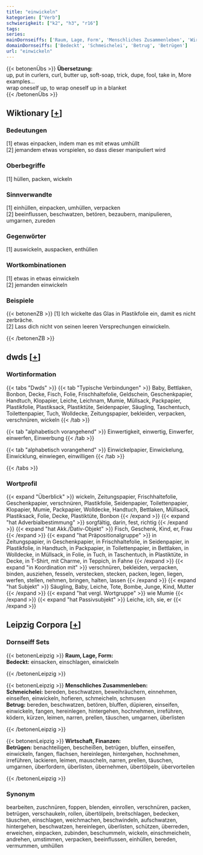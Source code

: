 ```yaml
---
title: "einwickeln"
kategorien: ["Verb"]
schwierigkeit: ["k2", "h3", "r16"]
tags:
series:
mainDornseiffs: ['Raum, Lage, Form', 'Menschliches Zusammenleben', 'Wirtschaft, Finanzen']
domainDornseiffs: ['Bedeckt', 'Schmeichelei', 'Betrug', 'Betrügen']
url: "einwickeln"
---
```


{{< betonenÜbs >}}
**Übersetzung:**  
up, put in curlers, curl, butter up, soft-soap, trick, dupe, fool, take in, More examples...  
wrap oneself up, to wrap oneself up in a blanket  
{{< /betonenÜbs >}}

## Wiktionary [[+](https://de.wiktionary.org/wiki/einwickeln)]

### Bedeutungen
[1] etwas einpacken, indem man es mit etwas umhüllt  
[2] jemandem etwas vorspielen, so dass dieser manipuliert wird  

### Oberbegriffe
[1] hüllen, packen, wickeln  

### Sinnverwandte
[1] einhüllen, einpacken, umhüllen, verpacken  
[2] beeinflussen, beschwatzen, betören, bezaubern, manipulieren, umgarnen, zureden  

### Gegenwörter
[1] auswickeln, auspacken, enthüllen  

### Wortkombinationen
[1] etwas in etwas einwickeln  
[2] jemanden einwickeln  

### Beispiele
{{< betonenZB >}}
[1] Ich wickelte das Glas in Plastikfolie ein, damit es nicht zerbräche.  
[2] Lass dich nicht von seinen leeren Versprechungen einwickeln.  

{{< /betonenZB >}}


## dwds [[+](https://www.dwds.de/wb/einwickeln)]

### Wortinformation
{{< tabs "Dwds" >}}
{{< tab "Typische Verbindungen" >}}
Baby, Bettlaken, Bonbon, Decke, Fisch, Folie, Frischhaltefolie, Geldschein, Geschenkpapier, Handtuch, Klopapier, Leiche, Leichnam, Mumie, Müllsack, Packpapier, Plastikfolie, Plastiksack, Plastiktüte, Seidenpapier, Säugling, Taschentuch, Toilettenpapier, Tuch, Wolldecke, Zeitungspapier, bekleiden, verpacken, verschnüren, wickeln
{{< /tab >}}

{{< tab "alphabetisch vorangehend" >}}
Einwertigkeit, einwertig, Einwerfer, einwerfen, Einwerbung
{{< /tab >}}

{{< tab "alphabetisch vorangehend" >}}
Einwickelpapier, Einwickelung, Einwicklung, einwiegen, einwilligen
{{< /tab >}}

{{< /tabs >}}

### Wortprofil
{{< expand "Überblick" >}} wickeln, Zeitungspapier, Frischhaltefolie, Geschenkpapier, verschnüren, Plastikfolie, Seidenpapier, Toilettenpapier, Klopapier, Mumie, Packpapier, Wolldecke, Handtuch, Bettlaken, Müllsack, Plastiksack, Folie, Decke, Plastiktüte, Bonbon {{< /expand >}}
{{< expand "hat Adverbialbestimmung" >}} sorgfältig, darin, fest, richtig {{< /expand >}}
{{< expand "hat Akk./Dativ-Objekt" >}} Fisch, Geschenk, Kind, er, Frau {{< /expand >}}
{{< expand "hat Präpositionalgruppe" >}} in Zeitungspapier, in Geschenkpapier, in Frischhaltefolie, in Seidenpapier, in Plastikfolie, in Handtuch, in Packpapier, in Toilettenpapier, in Bettlaken, in Wolldecke, in Müllsack, in Folie, in Tuch, in Taschentuch, in Plastiktüte, in Decke, in T-Shirt, mit Charme, in Teppich, in Fahne {{< /expand >}}
{{< expand "in Koordination mit" >}} verschnüren, bekleiden, verpacken, binden, ausziehen, fesseln, verstecken, stecken, packen, legen, liegen, werfen, stellen, nehmen, bringen, halten, lassen {{< /expand >}}
{{< expand "hat Subjekt" >}} Säugling, Baby, Leiche, Tote, Bombe, Junge, Kind, Mutter {{< /expand >}}
{{< expand "hat vergl. Wortgruppe" >}} wie Mumie {{< /expand >}}
{{< expand "hat Passivsubjekt" >}} Leiche, ich, sie, er {{< /expand >}}

## Leipzig Corpora [[+](https://corpora.uni-leipzig.de/en/res?word=einwickeln&corpusId=deu_newscrawl-public_2018)]

### Dornseiff Sets
{{< betonenLeipzig >}}
**Raum, Lage, Form:**  
**Bedeckt:** einsacken, einschlagen, einwickeln  

{{< /betonenLeipzig >}}


{{< betonenLeipzig >}}
**Menschliches Zusammenleben:**  
**Schmeichelei:** bereden, beschwatzen, beweihräuchern, einnehmen, einseifen, einwickeln, hofieren, schmeicheln, schmusen  
**Betrug:** bereden, beschwatzen, betören, bluffen, düpieren, einseifen, einwickeln, fangen, hereinlegen, hintergehen, hochnehmen, irreführen, ködern, kürzen, leimen, narren, prellen, täuschen, umgarnen, überlisten  

{{< /betonenLeipzig >}}


{{< betonenLeipzig >}}
**Wirtschaft, Finanzen:**  
**Betrügen:** benachteiligen, bescheißen, betrügen, bluffen, einseifen, einwickeln, fangen, flachsen, hereinlegen, hintergehen, hochnehmen, irreführen, lackieren, leimen, mauscheln, narren, prellen, täuschen, umgarnen, überfordern, überlisten, übernehmen, übertölpeln, übervorteilen  

{{< /betonenLeipzig >}}

### Synonym
bearbeiten, zuschnüren, foppen, blenden, einrollen, verschnüren, packen, betrügen, verschaukeln, rollen, übertölpeln, breitschlagen, bedecken, täuschen, einschlagen, weichmachen, beschwindeln, aufschwatzen, hintergehen, beschwatzen, hereinlegen, überlisten, schützen, überreden, erweichen, einpacken, zubinden, beschummeln, wickeln, einschmeicheln, andrehen, umstimmen, verpacken, beeinflussen, einhüllen, bereden, vermummen, umhüllen

